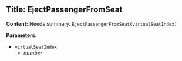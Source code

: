 ## Title: EjectPassengerFromSeat

**Content:**
Needs summary.
`EjectPassengerFromSeat(virtualSeatIndex)`

**Parameters:**
- `virtualSeatIndex`
  - *number*